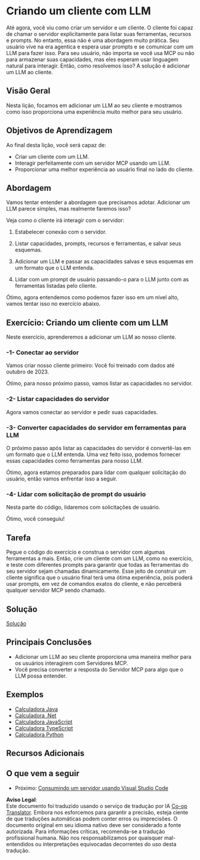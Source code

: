<!--
CO_OP_TRANSLATOR_METADATA:
{
  "original_hash": "abbb199eb22fdffa44a0de4db6a5ea49",
  "translation_date": "2025-05-17T10:19:36+00:00",
  "source_file": "03-GettingStarted/03-llm-client/README.md",
  "language_code": "br"
}
-->
# Criando um cliente com LLM

Até agora, você viu como criar um servidor e um cliente. O cliente foi capaz de chamar o servidor explicitamente para listar suas ferramentas, recursos e prompts. No entanto, essa não é uma abordagem muito prática. Seu usuário vive na era agentica e espera usar prompts e se comunicar com um LLM para fazer isso. Para seu usuário, não importa se você usa MCP ou não para armazenar suas capacidades, mas eles esperam usar linguagem natural para interagir. Então, como resolvemos isso? A solução é adicionar um LLM ao cliente.

## Visão Geral

Nesta lição, focamos em adicionar um LLM ao seu cliente e mostramos como isso proporciona uma experiência muito melhor para seu usuário.

## Objetivos de Aprendizagem

Ao final desta lição, você será capaz de:

- Criar um cliente com um LLM.
- Interagir perfeitamente com um servidor MCP usando um LLM.
- Proporcionar uma melhor experiência ao usuário final no lado do cliente.

## Abordagem

Vamos tentar entender a abordagem que precisamos adotar. Adicionar um LLM parece simples, mas realmente faremos isso?

Veja como o cliente irá interagir com o servidor:

1. Estabelecer conexão com o servidor.

1. Listar capacidades, prompts, recursos e ferramentas, e salvar seus esquemas.

1. Adicionar um LLM e passar as capacidades salvas e seus esquemas em um formato que o LLM entenda.

1. Lidar com um prompt de usuário passando-o para o LLM junto com as ferramentas listadas pelo cliente.

Ótimo, agora entendemos como podemos fazer isso em um nível alto, vamos tentar isso no exercício abaixo.

## Exercício: Criando um cliente com um LLM

Neste exercício, aprenderemos a adicionar um LLM ao nosso cliente.

### -1- Conectar ao servidor

Vamos criar nosso cliente primeiro:
Você foi treinado com dados até outubro de 2023.

Ótimo, para nosso próximo passo, vamos listar as capacidades no servidor.

### -2- Listar capacidades do servidor

Agora vamos conectar ao servidor e pedir suas capacidades.

### -3- Converter capacidades do servidor em ferramentas para LLM

O próximo passo após listar as capacidades do servidor é convertê-las em um formato que o LLM entenda. Uma vez feito isso, podemos fornecer essas capacidades como ferramentas para nosso LLM.

Ótimo, agora estamos preparados para lidar com qualquer solicitação do usuário, então vamos enfrentar isso a seguir.

### -4- Lidar com solicitação de prompt do usuário

Nesta parte do código, lidaremos com solicitações de usuário.

Ótimo, você conseguiu!

## Tarefa

Pegue o código do exercício e construa o servidor com algumas ferramentas a mais. Então, crie um cliente com um LLM, como no exercício, e teste com diferentes prompts para garantir que todas as ferramentas do seu servidor sejam chamadas dinamicamente. Esse jeito de construir um cliente significa que o usuário final terá uma ótima experiência, pois poderá usar prompts, em vez de comandos exatos do cliente, e não perceberá qualquer servidor MCP sendo chamado.

## Solução

[Solução](/03-GettingStarted/03-llm-client/solution/README.md)

## Principais Conclusões

- Adicionar um LLM ao seu cliente proporciona uma maneira melhor para os usuários interagirem com Servidores MCP.
- Você precisa converter a resposta do Servidor MCP para algo que o LLM possa entender.

## Exemplos

- [Calculadora Java](../samples/java/calculator/README.md)
- [Calculadora .Net](../../../../03-GettingStarted/samples/csharp)
- [Calculadora JavaScript](../samples/javascript/README.md)
- [Calculadora TypeScript](../samples/typescript/README.md)
- [Calculadora Python](../../../../03-GettingStarted/samples/python)

## Recursos Adicionais

## O que vem a seguir

- Próximo: [Consumindo um servidor usando Visual Studio Code](/03-GettingStarted/04-vscode/README.md)

**Aviso Legal**:  
Este documento foi traduzido usando o serviço de tradução por IA [Co-op Translator](https://github.com/Azure/co-op-translator). Embora nos esforcemos para garantir a precisão, esteja ciente de que traduções automáticas podem conter erros ou imprecisões. O documento original em seu idioma nativo deve ser considerado a fonte autorizada. Para informações críticas, recomenda-se a tradução profissional humana. Não nos responsabilizamos por quaisquer mal-entendidos ou interpretações equivocadas decorrentes do uso desta tradução.